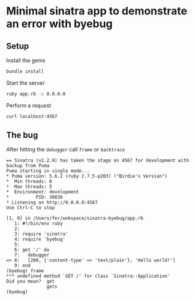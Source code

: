 # Minimal sinatra app to demonstrate an error with byebug

## Setup

Install the gems

```bash
bundle install
```

Start the server

```bash
ruby app.rb -o 0.0.0.0
```

Perform a request

```bash
curl localhost:4567
```

## The bug

After hitting the `debugger` call `frame` or `backtrace`


```
== Sinatra (v2.2.0) has taken the stage on 4567 for development with backup from Puma
Puma starting in single mode...
* Puma version: 5.6.2 (ruby 2.7.5-p203) ("Birdie's Version")
*  Min threads: 0
*  Max threads: 5
*  Environment: development
*          PID: 30836
* Listening on http://0.0.0.0:4567
Use Ctrl-C to stop

[1, 9] in /Users/fer/wokspace/sinatra-byebug/app.rb
   1: #!/bin/env ruby
   2: 
   3: require 'sinatra'
   4: require 'byebug'
   5: 
   6: get '/' do
   7:   debugger
=> 8:   [200, {'content-type' => 'text/plain'}, 'Hello world!']
   9: end
(byebug) frame
*** undefined method `GET /' for class `Sinatra::Application'
Did you mean?  get
               gets
(byebug) 
```
